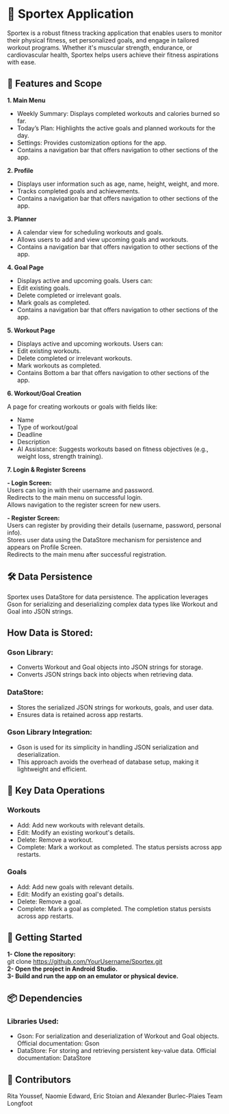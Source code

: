 # 📱 Sportex Application

Sportex is a robust fitness tracking application that enables users to monitor their physical fitness, set personalized goals, and engage in tailored workout programs. Whether it's muscular strength, endurance, or cardiovascular health, Sportex helps users achieve their fitness aspirations with ease.

## 🌟 Features and Scope

**1. Main Menu**

- Weekly Summary: Displays completed workouts and calories burned so far.
- Today’s Plan: Highlights the active goals and planned workouts for the day.
- Settings: Provides customization options for the app.
- Contains a navigation bar that offers navigation to other sections of the app.
  
**2. Profile** 

- Displays user information such as age, name, height, weight, and more.
- Tracks completed goals and achievements.
- Contains a navigation bar that offers navigation to other sections of the app.
  
**3. Planner** 

- A calendar view for scheduling workouts and goals.
- Allows users to add and view upcoming goals and workouts.
- Contains a navigation bar that offers navigation to other sections of the app.
  
**4. Goal Page**

- Displays active and upcoming goals.
Users can:
- Edit existing goals.
- Delete completed or irrelevant goals.
- Mark goals as completed.
- Contains a navigation bar that offers navigation to other sections of the app.
  
**5. Workout Page**

- Displays active and upcoming workouts.
Users can:
- Edit existing workouts.
- Delete completed or irrelevant workouts.
- Mark workouts as completed.
- Contains Bottom a bar that offers navigation to other sections of the app.
  
**6. Workout/Goal Creation** <br> 

A page for creating workouts or goals with fields like:
- Name
- Type of workout/goal
- Deadline
- Description
- AI Assistance: Suggests workouts based on fitness objectives (e.g., weight loss, strength training).
  
**7. Login & Register Screens**

**- Login Screen:** <br> 
Users can log in with their username and password. <br> 
Redirects to the main menu on successful login. <br> 
Allows navigation to the register screen for new users. <br> 

**- Register Screen:** <br> 
Users can register by providing their details (username, password, personal info). <br> 
Stores user data using the DataStore mechanism for persistence and appears on Profile Screen. <br> 
Redirects to the main menu after successful registration. <br> 

## 🛠️ Data Persistence

Sportex uses DataStore for data persistence. The application leverages Gson for serializing and deserializing complex data types like Workout and Goal into JSON strings.

## How Data is Stored:
### Gson Library:
- Converts Workout and Goal objects into JSON strings for storage.
- Converts JSON strings back into objects when retrieving data.
### DataStore:
- Stores the serialized JSON strings for workouts, goals, and user data.
- Ensures data is retained across app restarts.
### Gson Library Integration:
- Gson is used for its simplicity in handling JSON serialization and deserialization.
- This approach avoids the overhead of database setup, making it lightweight and efficient.
  
## 💾 Key Data Operations

### Workouts

- Add: Add new workouts with relevant details.
- Edit: Modify an existing workout's details.
- Delete: Remove a workout.
- Complete: Mark a workout as completed. The status persists across app restarts.
### Goals

- Add: Add new goals with relevant details.
- Edit: Modify an existing goal's details.
- Delete: Remove a goal.
- Complete: Mark a goal as completed. The completion status persists across app restarts.
  
## 🚀 Getting Started

**1- Clone the repository:** <br>
 git clone https://github.com/YourUsername/Sportex.git <br>
**2- Open the project in Android Studio.** <br>
**3- Build and run the app on an emulator or physical device.**

## 📦 Dependencies

### Libraries Used:
 - Gson:
For serialization and deserialization of Workout and Goal objects.
Official documentation: Gson
- DataStore:
For storing and retrieving persistent key-value data.
Official documentation: DataStore

## 🤝 Contributors
Rita Youssef, Naomie Edward, Eric Stoian and Alexander Burlec-Plaies
Team Longfoot

